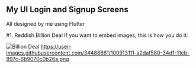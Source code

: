 ## My UI Login and Signup Screens

All designed by me using Flutter

#1. Reddish Billion Deal
If you want to embed images, this is how you do it:

![Billion Deal](https://user-images.githubusercontent.com/34488661/100912998-78893800-34d1-11eb-9afa-7779f795a763.png)
https://user-images.githubusercontent.com/34488661/100913111-a2daf580-34d1-11eb-897c-6b9070c0b26a.png
